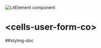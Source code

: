 ![LitElement component](https://img.shields.io/badge/litElement-component-blue.svg)

# \<cells-user-form-co>

##styling-doc